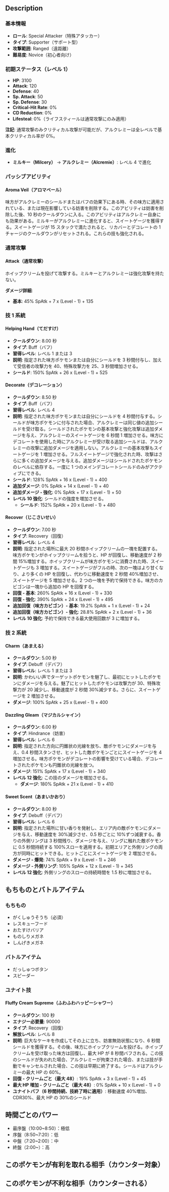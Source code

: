 ## Description

### 基本情報

- **ロール**: Special Attacker（特殊アタッカー）
- **タイプ**: Supporter（サポート型）
- **攻撃範囲**: Ranged（遠距離）
- **難易度**: Novice（初心者向け）

### 初期ステータス（レベル 1）

- **HP**: 3100
- **Attack**: 120
- **Defense**: 40
- **Sp. Attack**: 50
- **Sp. Defense**: 30
- **Critical-Hit Rate**: 0%
- **CD Reduction**: 0%
- **Lifesteal**: 0%（ライフスティールは通常攻撃にのみ適用）

**注記**: 通常攻撃のみクリティカル攻撃が可能だが、アルクレミーは全レベルで基本クリティカル率が 0%。

### 進化

- **ミルキー（Milcery）** → **アルクレミー（Alcremie）**: レベル 4 で進化

### パッシブアビリティ

#### Aroma Veil（アロマベール）

味方がアルクレミーのシールドまたはバフの効果下にある時、その味方に適用されている、または現在影響している妨害を削除する。このアビリティは妨害を削除した後、10 秒のクールダウンに入る。このアビリティはアルクレミー自身にも効果がある。ミルキーがアルクレミーに進化すると、スイートゲージを獲得する。スイートゲージが 15 スタックで満たされると、リカバーとデコレートの 1 チャージのクールダウンがリセットされる。これらの技も強化される。

### 通常攻撃

#### Attack（通常攻撃）

ホイップクリームを投げて攻撃する。ミルキーとアルクレミーは強化攻撃を持たない。

**ダメージ詳細**:

- **基本**: 45% SpAtk + 7 x (Level - 1) + 135

### 技 1 系統

#### Helping Hand（てだすけ）

- **クールダウン**: 8.00 秒
- **タイプ**: Buff（バフ）
- **習得レベル**: レベル 1 または 3
- **説明**: 指定された味方ポケモンまたは自分にシールドを 3 秒間付与し、加えて受信者の攻撃力を 40、特殊攻撃力を 25、3 秒間増加させる。
- **シールド**: 150% SpAtk + 26 x (Level - 1) + 525

#### Decorate（デコレーション）

- **クールダウン**: 8.50 秒
- **タイプ**: Buff（バフ）
- **習得レベル**: レベル 4
- **説明**: 指定された味方ポケモンまたは自分にシールドを 4 秒間付与する。シールドが味方ポケモンに付与された場合、アルクレミーは同じ値の追加シールドを受け取る。シールドされたポケモンの基本攻撃と強化攻撃は追加ダメージを与え、アルクレミーのスイートゲージを 6 秒間 1 増加させる。味方にデコレートを使用した時にアルクレミーが受け取る追加シールドは、アルクレミーの攻撃に追加ダメージを適用しない。アルクレミーの基本攻撃もスイートゲージを 1 増加させる。フルスイートゲージで強化された時、攻撃はさらに多くの追加ダメージを与える。追加ダメージはシールドされたポケモンのレベルに依存する。一度に 1 つのメインデコレートシールドのみがアクティブにできる。
- **シールド**: 128% SpAtk + 16 x (Level - 1) + 400
- **追加ダメージ**: 0% SpAtk + 14 x (Level - 1) + 40
- **追加ダメージ - 強化**: 0% SpAtk + 17 x (Level - 1) + 50
- **レベル 10 強化**: シールドの強度を増加させる。
  - **シールド**: 152% SpAtk + 20 x (Level - 1) + 480

#### Recover（じこさいせい）

- **クールダウン**: 7.00 秒
- **タイプ**: Recovery（回復）
- **習得レベル**: レベル 4
- **説明**: 指定された場所に最大 20 秒間ホイップクリームの一塊を配置する。味方ポケモンがホイップクリームを拾うと、HP が回復し、移動速度が 2 秒間 15%増加する。ホイップクリームが味方ポケモンに消費された時、スイートゲージも 3 増加する。スイートゲージがフルの時、次の一塊はより甘くなり、より多くの HP を回復し、代わりに移動速度を 2 秒間 40%増加させ、スイートゲージを 5 増加させる。2 つの一塊を予約で保持できる。味方のカビゴンは一塊から追加の HP を回復する。
- **回復 - 基本**: 260% SpAtk + 16 x (Level - 1) + 330
- **回復 - 強化**: 390% SpAtk + 24 x (Level - 1) + 495
- **追加回復（味方カビゴン）- 基本**: 19.2% SpAtk + 1 x (Level - 1) + 24
- **追加回復（味方カビゴン）- 強化**: 28.8% SpAtk + 2 x (Level - 1) + 36
- **レベル 10 強化**: 予約で保持できる最大使用回数が 3 に増加する。

### 技 2 系統

#### Charm（あまえる）

- **クールダウン**: 5.00 秒
- **タイプ**: Debuff（デバフ）
- **習得レベル**: レベル 1 または 3
- **説明**: かわいい声でターゲットポケモンを魅了し、最初にヒットしたポケモンにダメージを与える。魅了にヒットしたポケモンは攻撃力が 30、特殊攻撃力が 20 減少し、移動速度が 2 秒間 30%減少する。さらに、スイートゲージを 2 増加させる。
- **ダメージ**: 100% SpAtk + 25 x (Level - 1) + 400

#### Dazzling Gleam（マジカルシャイン）

- **クールダウン**: 6.00 秒
- **タイプ**: Hindrance（妨害）
- **習得レベル**: レベル 6
- **説明**: 指定された方向に円錐状の光線を放ち、敵ポケモンにダメージを与え、0.4 秒間スタンさせ、ヒットした敵ポケモンごとにスイートゲージを 4 増加させる。味方ポケモンがデコレートの影響を受けている場合、デコレートされたポケモンも円錐状の光線を放つ。
- **ダメージ**: 151% SpAtk + 17 x (Level - 1) + 340
- **レベル 12 強化**: この技のダメージを増加させる。
  - **ダメージ**: 180% SpAtk + 21 x (Level - 1) + 410

#### Sweet Scent（あまいかおり）

- **クールダウン**: 8.00 秒
- **タイプ**: Debuff（デバフ）
- **習得レベル**: レベル 6
- **説明**: 指定された場所に甘い香りを発射し、エリア内の敵ポケモンにダメージを与え、移動速度を 30%減少させ、0.5 秒ごとに 10%ずつ減衰する。香りの外側リングは 3 秒間残り、ダメージを与え、リングに触れた敵ポケモンに 0.5 秒間持続する 100%スローを適用する。初期エリアと外側リングの両方が同時にヒットできる。ヒットごとにスイートゲージを 2 増加させる。
- **ダメージ - 爆発**: 74% SpAtk + 9 x (Level - 1) + 246
- **ダメージ - 外側リング**: 105% SpAtk + 12 x (Level - 1) + 345
- **レベル 12 強化**: 外側リングのスローの持続時間を 1.5 秒に増加させる。

## もちものとバトルアイテム

### もちもの

- がくしゅうそうち（必須）
- レスキューフード
- おたすけバリア
- ものしりメガネ
- しんげきメガネ

### バトルアイテム

- だっしゅつボタン
- スピーダー

### ユナイト技

#### Fluffy Cream Supreme（ふわふわハッピーシャワー）

- **クールダウン**: 100 秒
- **エナジー必要量**: 90000
- **タイプ**: Recovery（回復）
- **解放レベル**: レベル 8
- **説明**: 巨大なケーキを作成してその上に立ち、妨害無効状態になり、6 秒間シールドを獲得する。その後、味方にホイップクリームを投げる。ホイップクリームを受け取った味方は回復し、最大 HP が 8 秒間バフされる。この技のシールドが失われた場合、アルクレミーが拘束された場合、または技が手動でキャンセルされた場合、この技は早期に終了する。シールドはアルクレミーの最大 HP の 60%。
- **回復 - クリームごと（最大 48）**: 19% SpAtk + 3 x (Level - 1) + 45
- **最大 HP 増加 - クリームごと（最大 48）**: 0% SpAtk + 10 x (Level - 1) + 0
- **ユナイトバフ（6 秒間持続、技終了時に適用）**: 移動速度 40%増加、CDR30%、最大 HP の 30%のシールド

## 時間ごとのパワー

- 最序盤（10:00~8:50）：極低
- 序盤（8:50~7:20）：低
- 中盤（7:20~2:00）：中
- 終盤（2:00~）：高

## このポケモンが有利を取れる相手（カウンター対象）

## このポケモンが不利な相手（カウンターされる）

